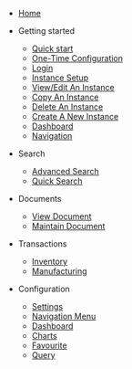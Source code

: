 - [Home](/)

- Getting started

  - [Quick start](/quickstart/)
   - [One-Time Configuration](/quickstart/?id=one-time-configuration)
   - [Login](/quickstart/?id=login)
   - [Instance Setup](/quickstart/?id=instance-setup)
   - [View/Edit An Instance](/quickstart/?id=viewedit-an-instance)
   - [Copy An Instance](/quickstart/?id=copy-an-instance)
   - [Delete An Instance](/quickstart/?id=delete-an-instance)
   - [Create A New Instance](/quickstart/?id=create-a-new-instance)
  - [Dashboard](/dashboard/)
  - [Navigation](/navigation/)

- Search
  - [Advanced Search](/search/)
  - [Quick Search](/search/?id=quick-search)
  
- Documents
  - [View Document](/document/?id=view-document)
  - [Maintain Document](/document/?id=maintain-document)

- Transactions
  - [Inventory](/transaction/?id=inventory-transactions)
  - [Manufacturing](/transaction/?id=manufacturing-transactions)

- Configuration
  - [Settings](/configuration/?id=inventory-transactions) 
  - [Navigation Menu](/configuration/?id=navigation-menu)
  - [Dashboard](/configuration/?id=dashboard) 
  - [Charts](/configuration/?id=charts)
  - [Favourite](/configuration/?id=favourite)
  - [Query](/configuration/?id=query)
